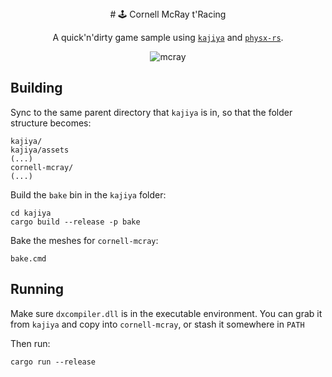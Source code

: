 <!-- Allow this file to not have a first line heading -->
<!-- markdownlint-disable-file MD041 -->

<!-- inline html -->
<!-- markdownlint-disable-file MD033 -->

<div align="center">
# 🕹️ Cornell McRay t'Racing

A quick'n'dirty game sample using [`kajiya`](https://github.com/EmbarkStudios/kajiya) and [`physx-rs`](https://github.com/EmbarkStudios/physx-rs).

![mcray](https://user-images.githubusercontent.com/16522064/146706174-dabbe36a-d846-4550-a6d6-35aa9047c4f6.gif)

</div>

## Building

Sync to the same parent directory that `kajiya` is in, so that the folder structure becomes:

```
kajiya/
kajiya/assets
(...)
cornell-mcray/
(...)
```

Build the `bake` bin in the `kajiya` folder:

```
cd kajiya
cargo build --release -p bake
```

Bake the meshes for `cornell-mcray`:

```
bake.cmd
```

## Running

Make sure `dxcompiler.dll` is in the executable environment. You can grab it from `kajiya` and copy into `cornell-mcray`, or stash it somewhere in `PATH`

Then run:

```
cargo run --release
```
